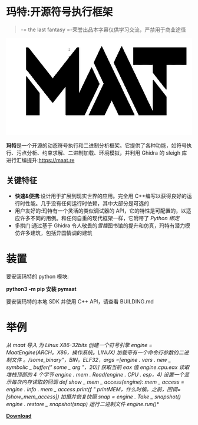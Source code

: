 # 玛特:开源符号执行框架

> -= the last fantasy =-荣誉出品本字幕仅供学习交流，严禁用于商业途径

[![](img/8769a0a69a24585e764de4115b9480f3.png)](https://blogger.googleusercontent.com/img/b/R29vZ2xl/AVvXsEiHuuKsX7VNZe2suL6QjpFftnd5_yfcJ-OZe0O0FYz0yUD9YuZ3SM61rHjBukPHRRwiJv54wVBnVHe8VZR8q2pTDY7Wk_smeP1p_g_aBw9cYK1SSvZtiimYarRkiODnBOUUqqkdTc343Sndb6wIXOtJCwYB85QoMhwH5e26UhReVzFtpox53Lbts3YN/s728/maat_logo%20(1).png)

**玛特**是一个开源的动态符号执行和二进制分析框架。它提供了各种功能，如符号执行、污点分析、约束求解、二进制加载、环境模拟，并利用 Ghidra 的 sleigh 库进行汇编提升:https://maat.re

## 关键特征

*   **快速&便携**:设计用于扩展到现实世界的应用。完全用 C++编写以获得良好的运行时性能。几乎没有任何运行时依赖，其中大部分是可选的
*   用户友好的:玛特有一个灵活的类似调试器的 API，它的特性是可配置的，以适应许多不同的用例。和任何自重的现代框架一样，它附带了 *Python 绑定*
*   多拱门:通过基于 Ghidra 令人敬畏的*雪橇*图书馆的提升和仿真，玛特有潜力模仿许多建筑，包括异国情调的建筑

# 装置

要安装玛特的 python 模块:

**python3 -m pip 安装 pymaat**

要安装玛特的本地 SDK 并使用 C++ API，请查看 BUILDING.md

# 举例

**从 maat 导入*
为 Linux X86-32bits 创建一个符号引擎
engine = MaatEngine(ARCH。X86，操作系统。LINUX)
加载带有一个命令行参数的二进制文件
。/some_binary”，BIN。ELF32，args =[engine . vars . new _ symbolic _ buffer(" some _ arg "，20)]
获取当前 eax 值
engine.cpu.eax
读取堆栈顶部的 4 个字节
engine . mem . Read(engine . CPU . esp，4)
设置一个显示每次内存读取的回调
def show _ mem _ access(engine):
mem _ access = engine . info . mem _ access
print(f " printMEM，什么时候。之前，回调=[show_mem_access])
拍摄并恢复快照
snap = engine . Take _ snapshot()
engine . restore _ snapshot(snap)
运行二进制文件
engine.run()**

[**Download**](https://github.com/trailofbits/maat)